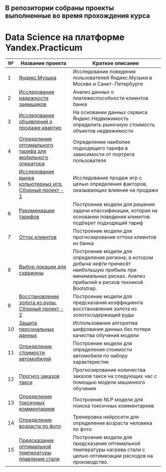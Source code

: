 ## В репозитории собраны проекты выполненные во время прохождения курса 
# Data Science на платформе Yandex.Practicum

| № | Название проекта | Краткое описание |  
| - | ---------------- | ---------------- | 
| 1 | [Яндекс.Музыка](https://github.com/mariya-d/yandex_practicum_data_science_projects/blob/main/01_music_of_big_cities/Music_of_big_cities.ipynb) | Исследование поведения пользователей Яндекс.Музыки в Москве и Санкт-Петербурге |
| 2 | [Исследование надежности заемщиков](https://github.com/mariya-d/yandex_practicum_data_science_projects/blob/main/02_borrower_research/borrower_research.ipynb) | Анализ данных о платежеспособности клиентов банка |
| 3 | [Исследование объявлений о продаже квартир](https://github.com/mariya-d/yandex_practicum_data_science_projects/blob/main/03_Estate/estate_market.ipynb) | На основании данных сервиса Яндекс.Недвижимость определить рыночную стоимость объектов недвижимости |
| 4 | [Определение оптимального тарифа для мобильного оператора](https://github.com/mariya-d/yandex_practicum_data_science_projects/blob/main/04_telecom/telecom.ipynb) | Определение наиболее подходящего тарифа в зависимости от портрета пользователя | 
| 5 | [Исследование рынка копьютерных игр. Сборный проект - 1](https://github.com/mariya-d/yandex_practicum_data_science_projects/blob/main/05_Games/Games.ipynb) | Исследование продаж игр c целью определения факторов, оказывающих влияние на продажи |
| 6 | [Рекомендация тарифов](https://github.com/mariya-d/yandex_practicum_data_science_projects/blob/main/06_introduction_to_machine_learning/introduction_to_machine_learning.ipynb) | Построение модели для решения задачи классификации, которая на основании поведения клиентов подберет подходящий тариф |
| 7 | [Отток клиентов](https://github.com/mariya-d/yandex_practicum_data_science_projects/blob/main/07_customers_churn/training_with_teacher.ipynb) | Построение модели для прогнозирования оттока клиентов из банка |
| 8 | [Выбор локации для скважины](https://github.com/mariya-d/yandex_practicum_data_science_projects/blob/main/08_well_site_selection/well_site_selection.ipynb) | Построение модели для определения региона, в котором добыча нефти принесёт наибольшую прибыль при минимальных рисках. Анализ прибылей и рисков техникой Bootstrap. |
| 9 | [Восстановление золота из руды. Сборный проект - 2](https://github.com/mariya-d/yandex_practicum_data_science_projects/blob/main/09_gold_recovery/gold_recovery.ipynb) | Построение модели для предсказания коэффициента восстановления золота из золотосодержащей руды |
| 10 | [Защита персональных данных](https://github.com/mariya-d/yandex_practicum_data_science_projects/blob/main/10_data_protection/data_protection.ipynb) | Использование алгоритма шифрования данных без потери качества обучения модели |
| 11 | [Определение стоимости автомобилей](https://github.com/mariya-d/yandex_practicum_data_science_projects/blob/main/11_car_price/car_price.ipynb) | Построение модели для определения стоимости автомобиля по набору характеристик |
| 12 | [Прогноз заказов такси](https://github.com/mariya-d/yandex_practicum_data_science_projects/blob/main/12_prediction_for_taxi/taxi.ipynb) | Прогнозирование количества заказов такси на следующих час с помощью модели машинного обучения |
| 13 | [Определение токсичных комментариев](https://github.com/mariya-d/yandex_practicum_data_science_projects/blob/main/13_machine_learning_for_texts/machine_learning_for_texts.ipynb) | Построение NLP модели для поиска токсичных комментариев |
| 14 | [Определение возраста по фото](https://github.com/mariya-d/yandex_practicum_data_science_projects/blob/main/14_computer_vision/computer_vision.ipynb) | Тренировка нейросети для определения возраста человека по фото |
| 15 | [Предсказание оптимальной температуры плавления стали](https://github.com/mariya-d/yandex_practicum_data_science_projects/blob/main/15_final_project_industry/final_project_industry.ipynb) | Построение модели для предсказания оптимальной температуры нагрева стали с целью оптимизации расходов на производство. |

			
